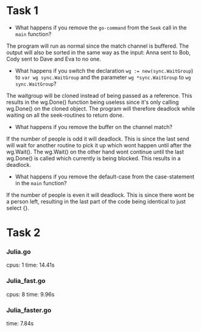# Task 1

* What happens if you remove the `go-command` from the `Seek` call in the `main` function?

The program will run as normal since the match channel is buffered. The output will also be sorted in the same way as the input: Anna sent to Bob, Cody sent to Dave and Eva to no one. 

* What happens if you switch the declaration `wg := new(sync.WaitGroup`) to `var wg sync.WaitGroup` and the parameter `wg *sync.WaitGroup` to `wg sync.WaitGroup`?

The waitgroup will be cloned instead of being passed as a reference. This results in the wg.Done() function being useless since it's only calling wg.Done() on the cloned object. The program will therefore deadlock while waiting on all the seek-routines to return done. 

* What happens if you remove the buffer on the channel match?

If the number of people is odd it will deadlock. This is since the last send will wait for another routine to pick it up which wont happen until after the wg.Wait(). The wg.Wait() on the other hand wont continue until the last wg.Done() is called which currently is being blocked. This results in a deadlock. 

* What happens if you remove the default-case from the case-statement in the `main` function?

If the number of people is even it will deadlock. This is since there wont be a person left, resulting in the last part of the code being identical to just select {}. 

# Task 2

### Julia.go 
cpus: 1
time: 14.41s 

### Julia_fast.go
cpus: 8
time: 9.96s

### Julia_faster.go
time: 7.84s